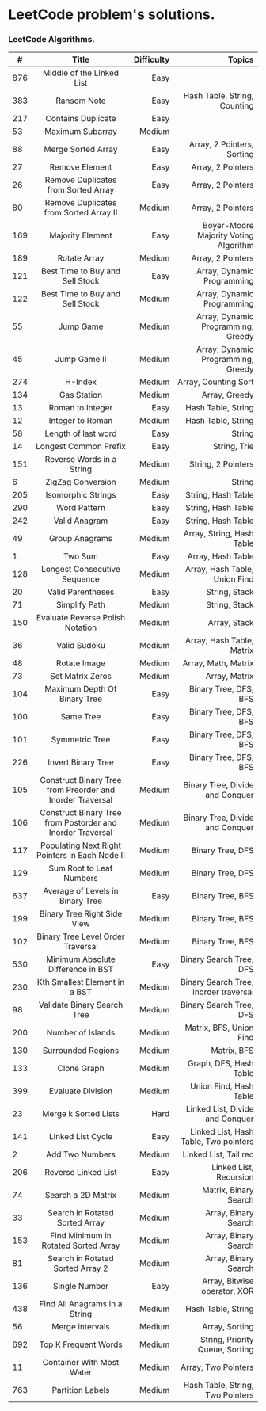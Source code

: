 # LeetCode problem's solutions.

### LeetCode Algorithms.

| #   |                           Title                            | Difficulty |                                Topics |
|-----|:----------------------------------------------------------:|-----------:|--------------------------------------:|
| 876 |                 Middle of the Linked List                  |       Easy |                                       |
| 383 |                        Ransom Note                         |       Easy |          Hash Table, String, Counting |
| 217 |                     Contains Duplicate                     |       Easy |                                       |
| 53  |                      Maximum Subarray                      |     Medium |                                       |
| 88  |                     Merge Sorted Array                     |       Easy |            Array, 2 Pointers, Sorting |
| 27  |                       Remove Element                       |       Easy |                     Array, 2 Pointers |
| 26  |            Remove Duplicates from Sorted Array             |       Easy |                     Array, 2 Pointers |
| 80  |           Remove Duplicates from Sorted Array II           |     Medium |                     Array, 2 Pointers |
| 169 |                      Majority Element                      |       Easy | Boyer-Moore Majority Voting Algorithm |
| 189 |                        Rotate Array                        |     Medium |                     Array, 2 Pointers |
| 121 |              Best Time to Buy and Sell Stock               |       Easy |            Array, Dynamic Programming |
| 122 |              Best Time to Buy and Sell Stock               |     Medium |            Array, Dynamic Programming |
| 55  |                         Jump Game                          |     Medium |    Array, Dynamic Programming, Greedy |
| 45  |                        Jump Game II                        |     Medium |    Array, Dynamic Programming, Greedy |
| 274 |                          H-Index                           |     Medium |                  Array, Counting Sort |
| 134 |                        Gas Station                         |     Medium |                         Array, Greedy |
| 13  |                      Roman to Integer                      |       Easy |                    Hash Table, String |
| 12  |                      Integer to Roman                      |     Medium |                    Hash Table, String |
| 58  |                    Length of last word                     |       Easy |                                String |
| 14  |                   Longest Common Prefix                    |       Easy |                          String, Trie |
| 151 |                 Reverse Words in a String                  |     Medium |                    String, 2 Pointers |
| 6   |                     ZigZag Conversion                      |     Medium |                                String |
| 205 |                     Isomorphic Strings                     |       Easy |                    String, Hash Table |
| 290 |                        Word Pattern                        |       Easy |                    String, Hash Table |
| 242 |                       Valid Anagram                        |       Easy |                    String, Hash Table |
| 49  |                       Group Anagrams                       |     Medium |             Array, String, Hash Table |
| 1   |                          Two Sum                           |       Easy |                     Array, Hash Table |
| 128 |                Longest Consecutive Sequence                |     Medium |         Array, Hash Table, Union Find |
| 20  |                     Valid Parentheses                      |       Easy |                         String, Stack |
| 71  |                       Simplify Path                        |     Medium |                         String, Stack |
| 150 |              Evaluate Reverse Polish Notation              |     Medium |                          Array, Stack |
| 36  |                        Valid Sudoku                        |     Medium |             Array, Hash Table, Matrix |
| 48  |                        Rotate Image                        |     Medium |                   Array, Math, Matrix |
| 73  |                      Set Matrix Zeros                      |     Medium |                         Array, Matrix |
| 104 |                Maximum Depth Of Binary Tree                |       Easy |                 Binary Tree, DFS, BFS |
| 100 |                         Same Tree                          |       Easy |                 Binary Tree, DFS, BFS |
| 101 |                       Symmetric Tree                       |       Easy |                 Binary Tree, DFS, BFS |
| 226 |                     Invert Binary Tree                     |       Easy |                 Binary Tree, DFS, BFS |
| 105 | Construct Binary Tree from Preorder and Inorder Traversal  |     Medium |       Binary Tree, Divide and Conquer |
| 106 | Construct Binary Tree from Postorder and Inorder Traversal |     Medium |       Binary Tree, Divide and Conquer |
| 117 |       Populating Next Right Pointers in Each Node II       |     Medium |                      Binary Tree, DFS |
| 129 |                  Sum Root to Leaf Numbers                  |     Medium |                      Binary Tree, DFS |
| 637 |              Average of Levels in Binary Tree              |       Easy |                      Binary Tree, BFS |
| 199 |                Binary Tree Right Side View                 |     Medium |                      Binary Tree, BFS |
| 102 |             Binary Tree Level Order Traversal              |     Medium |                      Binary Tree, BFS |
| 530 |             Minimum Absolute Difference in BST             |       Easy |               Binary Search Tree, DFS |
| 230 |               Kth Smallest Element in a BST                |     Medium | Binary Search Tree, inorder traversal |
| 98  |                Validate Binary Search Tree                 |     Medium |               Binary Search Tree, DFS |
| 200 |                     Number of Islands                      |     Medium |               Matrix, BFS, Union Find |
| 130 |                     Surrounded Regions                     |     Medium |                           Matrix, BFS |
| 133 |                        Clone Graph                         |     Medium |                Graph, DFS, Hash Table |
| 399 |                     Evaluate Division                      |     Medium |                Union Find, Hash Table |
| 23  |                    Merge k Sorted Lists                    |       Hard |       Linked List, Divide and Conquer |
| 141 |                     Linked List Cycle                      |       Easy | Linked List, Hash Table, Two pointers |
| 2   |                      Add Two Numbers                       |     Medium |                 Linked List, Tail rec |
| 206 |                    Reverse Linked List                     |       Easy |                Linked List, Recursion |
| 74  |                     Search a 2D Matrix                     |     Medium |                 Matrix, Binary Search |
| 33  |               Search in Rotated Sorted Array               |     Medium |                  Array, Binary Search |
| 153 |            Find Minimum in Rotated Sorted Array            |     Medium |                  Array, Binary Search |
| 81  |              Search in Rotated Sorted Array 2              |     Medium |                  Array, Binary Search |
| 136 |                       Single Number                        |       Easy |          Array, Bitwise operator, XOR |
| 438 |               Find All Anagrams in a String                |     Medium |                    Hash Table, String |
| 56  |                      Merge intervals                       |     Medium |                        Array, Sorting |
| 692 |                    Top K Frequent Words                    |     Medium |       String, Priority Queue, Sorting |
| 11  |                 Container With Most Water                  |     Medium |                   Array, Two Pointers |
| 763 |                      Partition Labels                      |     Medium |      Hash Table, String, Two Pointers |
